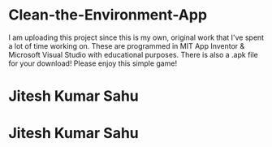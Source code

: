 # Clean-the-Environment-App
I am uploading this project since this is my own, original work that I've spent a lot of time working on. These are programmed in MIT App Inventor & Microsoft Visual Studio with educational purposes. There is also a .apk file for your download! Please enjoy this simple game!
# Jitesh Kumar Sahu
# Jitesh Kumar Sahu
